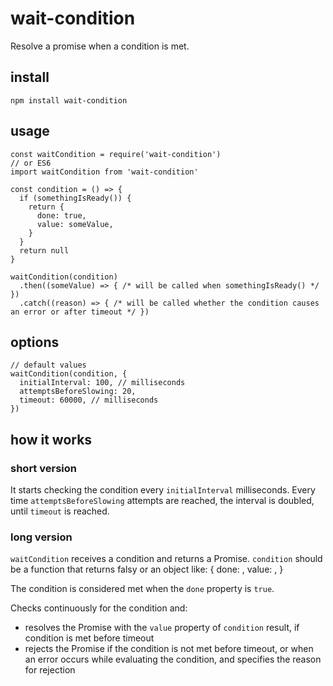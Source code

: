 # wait-condition

Resolve a promise when a condition is met.

## install

```
npm install wait-condition
```

## usage

```
const waitCondition = require('wait-condition')
// or ES6
import waitCondition from 'wait-condition'

const condition = () => {
  if (somethingIsReady()) {
    return {
      done: true,
      value: someValue,
    }
  }
  return null
}

waitCondition(condition)
  .then((someValue) => { /* will be called when somethingIsReady() */ })
  .catch((reason) => { /* will be called whether the condition causes an error or after timeout */ })
```


## options

```
// default values
waitCondition(condition, {
  initialInterval: 100, // milliseconds
  attemptsBeforeSlowing: 20,
  timeout: 60000, // milliseconds
})
```


## how it works

### short version

It starts checking the condition every `initialInterval` milliseconds. Every time `attemptsBeforeSlowing` attempts are reached, the interval is doubled, until `timeout` is reached.

### long version

`waitCondition` receives a condition and returns a Promise. `condition` should be a function that returns falsy or an object like:
{
  done: <boolean>,
  value: <anything>,
}

The condition is considered met when the `done` property is `true`.

Checks continuously for the condition and:
  - resolves the Promise with the `value` property of `condition` result, if condition is met before timeout
  - rejects the Promise if the condition is not met before timeout, or when an error occurs while evaluating the condition, and specifies the reason for rejection
